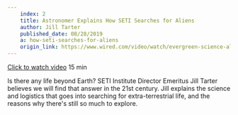 ```yaml
---
    index: 2
    title: Astronomer Explains How SETI Searches for Aliens
    author: Jill Tarter
    published_date: 08/28/2019
    a: how-seti-searches-for-aliens
    origin_link: https://www.wired.com/video/watch/evergreen-science-aliens
---
```


[Click to watch video](https://www.wired.com/video/watch/evergreen-science-aliens) 15 min
<br />

Is there any life beyond Earth? SETI Institute Director Emeritus Jill Tarter believes we will find that answer in the 21st century. Jill explains the science and logistics that goes into searching for extra-terrestrial life, and the reasons why there's still so much to explore. 